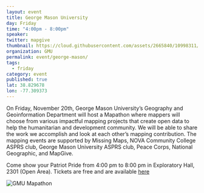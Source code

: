 ```yaml
---
layout: event
title: George Mason University
day: Friday
time: "4:00pm - 8:00pm"
speaker: 
twitter: mapgive
thumbnail: https://cloud.githubusercontent.com/assets/2665840/10998311/40b2053a-8462-11e5-9bce-4c7163ff6a43.png
organization: GMU
permalink: event/george-mason/
tags: 
  - friday
category: event
published: true
lat: 38.829678
lon: -77.309373
---
```


On Friday, November 20th, George Mason University’s Geography and Geoinformation Department will host a Mapathon where mappers will choose from various impactful mapping projects that create open data to help the humanitarian and development community. We will be able to share the work we accomplish and look at each other’s mapping contribution. The mapping events are supported by Missing Maps, NOVA Community College ASPRS club, George Mason University ASPRS club, Peace Corps, National Geographic, and MapGive.
 
Come show your Patriot Pride from 4:00 pm to 8:00 pm in Exploratory Hall, 2301 (Open Area). Tickets are free and are available [here](https://www.eventbrite.com/e/george-mason-university-mapathon-tickets-19043886778)

![GMU Mapathon](https://cloud.githubusercontent.com/assets/2665840/10998311/40b2053a-8462-11e5-9bce-4c7163ff6a43.png)


 
